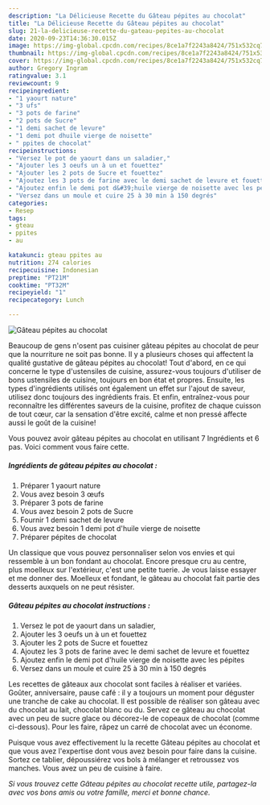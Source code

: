 ```yaml
---
description: "La Délicieuse Recette du Gâteau pépites au chocolat"
title: "La Délicieuse Recette du Gâteau pépites au chocolat"
slug: 21-la-delicieuse-recette-du-gateau-pepites-au-chocolat
date: 2020-09-23T14:36:30.015Z
image: https://img-global.cpcdn.com/recipes/8ce1a7f2243a8424/751x532cq70/gateau-pepites-au-chocolat-photo-principale-de-la-recette.jpg
thumbnail: https://img-global.cpcdn.com/recipes/8ce1a7f2243a8424/751x532cq70/gateau-pepites-au-chocolat-photo-principale-de-la-recette.jpg
cover: https://img-global.cpcdn.com/recipes/8ce1a7f2243a8424/751x532cq70/gateau-pepites-au-chocolat-photo-principale-de-la-recette.jpg
author: Gregory Ingram
ratingvalue: 3.1
reviewcount: 9
recipeingredient:
- "1 yaourt nature"
- "3 ufs"
- "3 pots de farine"
- "2 pots de Sucre"
- "1 demi sachet de levure"
- "1 demi pot dhuile vierge de noisette"
- " ppites de chocolat"
recipeinstructions:
- "Versez le pot de yaourt dans un saladier,"
- "Ajouter les 3 oeufs un à un et fouettez"
- "Ajouter les 2 pots de Sucre et fouettez"
- "Ajoutez les 3 pots de farine avec le demi sachet de levure et fouettez"
- "Ajoutez enfin le demi pot d&#39;huile vierge de noisette avec les pépites"
- "Versez dans un moule et cuire 25 à 30 min à 150 degrés"
categories:
- Resep
tags:
- gteau
- ppites
- au

katakunci: gteau ppites au 
nutrition: 274 calories
recipecuisine: Indonesian
preptime: "PT21M"
cooktime: "PT32M"
recipeyield: "1"
recipecategory: Lunch

---
```



![Gâteau pépites au chocolat](https://img-global.cpcdn.com/recipes/8ce1a7f2243a8424/751x532cq70/gateau-pepites-au-chocolat-photo-principale-de-la-recette.jpg)

Beaucoup de gens n'osent pas cuisiner gâteau pépites au chocolat de peur que la nourriture ne soit pas bonne. Il y a plusieurs choses qui affectent la qualité gustative de gâteau pépites au chocolat! Tout d'abord, en ce qui concerne le type d'ustensiles de cuisine, assurez-vous toujours d'utiliser de bons ustensiles de cuisine, toujours en bon état et propres. Ensuite, les types d'ingrédients utilisés ont également un effet sur l'ajout de saveur, utilisez donc toujours des ingrédients frais. Et enfin, entraînez-vous pour reconnaître les différentes saveurs de la cuisine, profitez de chaque cuisson de tout cœur, car la sensation d'être excité, calme et non pressé affecte aussi le goût de la cuisine!

<!--inarticleads1-->

Vous pouvez avoir gâteau pépites au chocolat en utilisant 7 Ingrédients et 6 pas. Voici comment vous faire cette.

##### Ingrédients de gâteau pépites au chocolat :

1. Préparer 1 yaourt nature
1. Vous avez besoin 3 œufs
1. Préparer 3 pots de farine
1. Vous avez besoin 2 pots de Sucre
1. Fournir 1 demi sachet de levure
1. Vous avez besoin 1 demi pot d&#39;huile vierge de noisette
1. Préparer  pépites de chocolat


Un classique que vous pouvez personnaliser selon vos envies et qui ressemble à un bon fondant au chocolat. Encore presque cru au centre, plus moelleux sur l&#39;extérieur, c&#39;est une petite tuerie. Je vous laisse essayer et me donner des. Moelleux et fondant, le gâteau au chocolat fait partie des desserts auxquels on ne peut résister. 

<!--inarticleads2-->

##### Gâteau pépites au chocolat instructions :

1. Versez le pot de yaourt dans un saladier,
1. Ajouter les 3 oeufs un à un et fouettez
1. Ajouter les 2 pots de Sucre et fouettez
1. Ajoutez les 3 pots de farine avec le demi sachet de levure et fouettez
1. Ajoutez enfin le demi pot d&#39;huile vierge de noisette avec les pépites
1. Versez dans un moule et cuire 25 à 30 min à 150 degrés


Les recettes de gâteaux aux chocolat sont faciles à réaliser et variées. Goûter, anniversaire, pause café : il y a toujours un moment pour déguster une tranche de cake au chocolat. Il est possible de réaliser son gâteau avec du chocolat au lait, chocolat blanc ou du. Servez ce gâteau au chocolat avec un peu de sucre glace ou décorez-le de copeaux de chocolat (comme ci-dessous). Pour les faire, râpez un carré de chocolat avec un économe. 

<!--inarticleads1-->

<p>
Puisque vous avez effectivement lu la recette Gâteau pépites au chocolat et que vous avez l'expertise dont vous avez besoin pour faire dans la cuisine. Sortez ce tablier, dépoussiérez vos bols à mélanger et retroussez vos manches. Vous avez un peu de cuisine à faire.
</p>

<p>
<i>Si vous trouvez cette Gâteau pépites au chocolat recette utile, partagez-la avec vos bons amis ou votre famille, merci et bonne chance.</i>
</p>
